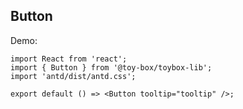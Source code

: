 
## Button

Demo:

```tsx
import React from 'react';
import { Button } from '@toy-box/toybox-lib';
import 'antd/dist/antd.css';

export default () => <Button tooltip="tooltip" />;
```